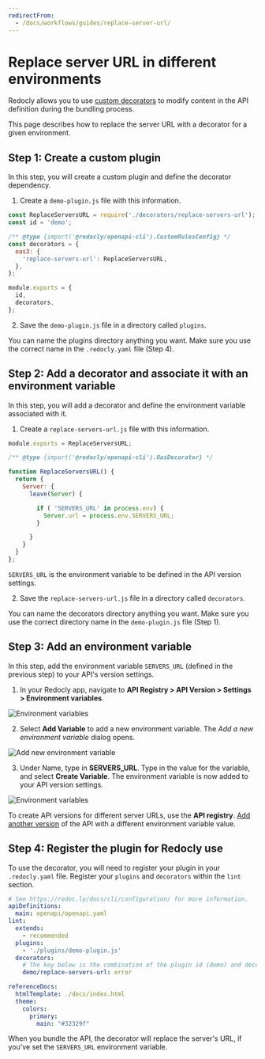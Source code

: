```yaml
---
redirectFrom:
  - /docs/workflows/guides/replace-server-url/
---
```

# Replace server URL in different environments

Redocly allows you to use [custom decorators](../../cli/custom-rules.md) to modify content in the API definition during the bundling process.

This page describes how to replace the server URL with a decorator for a given environment.

## Step 1: Create a custom plugin

In this step, you will create a custom plugin and define the decorator dependency.

1. Create a `demo-plugin.js` file with this information.

```JavaScript
const ReplaceServersURL = require('./decorators/replace-servers-url');
const id = 'demo';

/** @type {import('@redocly/openapi-cli').CustomRulesConfig} */
const decorators = {
  oas3: {
    'replace-servers-url': ReplaceServersURL,
  },
};

module.exports = {
  id,
  decorators,
};
```

2. Save the `demo-plugin.js` file in a directory called `plugins`.

<div class="attention">
You can name the plugins directory anything you want. Make sure you use the correct name in the <code>.redocly.yaml</code> file (Step 4).
</div>

## Step 2: Add a decorator and associate it with an environment variable

In this step, you will add a decorator and define the environment variable associated with it.

1. Create a `replace-servers-url.js` file with this information.

``` JavaScript
module.exports = ReplaceServersURL;

/** @type {import('@redocly/openapi-cli').OasDecorator} */

function ReplaceServersURL() {
  return {
    Server: {
      leave(Server) {

        if ( 'SERVERS_URL' in process.env) {
          Server.url = process.env.SERVERS_URL;
        }

      }
    }
  }
};
```
`SERVERS_URL` is the environment variable to be defined in the API version settings.

2. Save the `replace-servers-url.js` file in a directory called `decorators`.

<div class="attention">
You can name the decorators directory anything you want. Make sure you use the correct directory name in the <code>demo-plugin.js</code> file (Step 1).
</div>

## Step 3: Add an environment variable

In this step, add the environment variable `SERVERS_URL` (defined in the previous step) to your API's version settings.

1. In your Redocly app, navigate to **API Registry > API Version > Settings > Environment variables**.

![Environment variables](../images/envt_variable.png)

2. Select **Add Variable** to add a new environment variable. The _Add a new environment variable_ dialog opens.

![Add new environment variable](../images/add_new_env_variable.png)

3. Under Name, type in **SERVERS_URL**. Type in the value for the variable, and select **Create Variable**. The environment variable is now added to your API version settings.

![Environment variables](../images/envt_variable_after.png)

To create API versions for different server URLs, use the **API registry**. [Add another version](../../workflows/api-registry/versions.md) of the API with a different environment variable value.

## Step 4: Register the plugin for Redocly use

To use the decorator, you will need to register your plugin in your `.redocly.yaml` file. Register your `plugins` and `decorators` within the `lint` section.

```yaml
# See https://redoc.ly/docs/cli/configuration/ for more information.
apiDefinitions:
  main: openapi/openapi.yaml
lint:
  extends:
    - recommended
  plugins:
    - './plugins/demo-plugin.js'
  decorators:
    # The key below is the combination of the plugin id (demo) and decorator name (replace-servers-url) defined in step 1 with a forward slash separator.
    demo/replace-servers-url: error

referenceDocs:
  htmlTemplate: ./docs/index.html
  theme:
    colors:
      primary:
        main: "#32329f"
```

When you bundle the API, the decorator will replace the server's URL, if you've set the `SERVERS_URL` environment variable.
